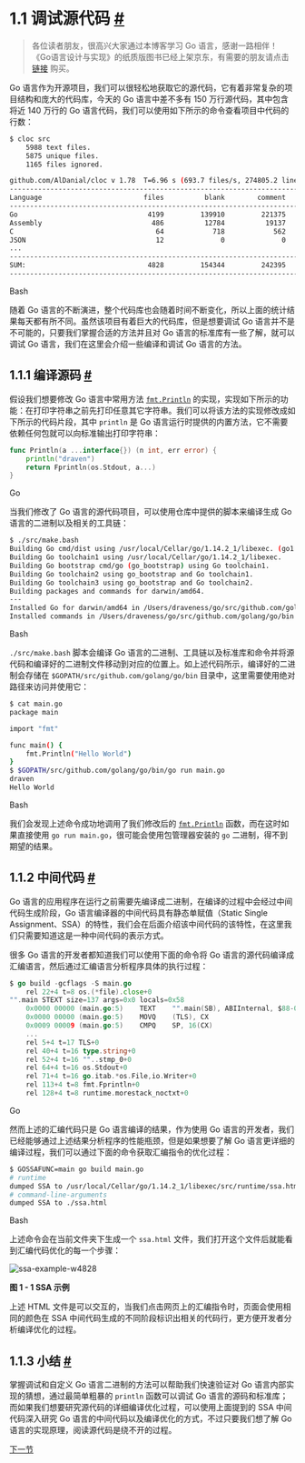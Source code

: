 # 1.1 调试源代码 [#](#11-%e8%b0%83%e8%af%95%e6%ba%90%e4%bb%a3%e7%a0%81)

> 各位读者朋友，很高兴大家通过本博客学习 Go 语言，感谢一路相伴！《Go语言设计与实现》的纸质版图书已经上架京东，有需要的朋友请点击 [链接](https://union-click.jd.com/jdc?e=&p=JF8BAL8JK1olXDYCVlpeCEsQAl9MRANLAjZbERscSkAJHTdNTwcKBlMdBgABFksVB2wIG1wUQl9HCANtSABQA2hTHjBwD15qUVsVU01rX2oKXVcZbQcyV19eC0sTAWwPHGslXQEyAjBdCUoWAm4NH1wSbQcyVFlfDkkfBWsKGFkXWDYFVFdtfQhHRDtXTxlXbTYyV25tOEsnAF9KdV4QXw4HUAlVAU5DAmoMSQhGDgMBAVpcWEMSU2sLTlpBbQQDVVpUOA) 购买。

Go 语言作为开源项目，我们可以很轻松地获取它的源代码，它有着非常复杂的项目结构和庞大的代码库，今天的 Go 语言中差不多有 150 万行源代码，其中包含将近 140 万行的 Go 语言代码，我们可以使用如下所示的命令查看项目中代码的行数：

```bash
$ cloc src
    5988 text files.
    5875 unique files.
    1165 files ignored.

github.com/AlDanial/cloc v 1.78  T=6.96 s (693.7 files/s, 274805.2 lines/s)
-----------------------------------------------------------------------------------
Language                         files          blank        comment           code
-----------------------------------------------------------------------------------
Go                                4199         139910         221375        1398357
Assembly                           486          12784          19137         106699
C                                   64            718            562           4587
JSON                                12              0              0           1712
...
-----------------------------------------------------------------------------------
SUM:                              4828         154344         242395        1515787
-----------------------------------------------------------------------------------
```

Bash

随着 Go 语言的不断演进，整个代码库也会随着时间不断变化，所以上面的统计结果每天都有所不同。虽然该项目有着巨大的代码库，但是想要调试 Go 语言并不是不可能的，只要我们掌握合适的方法并且对 Go 语言的标准库有一些了解，就可以调试 Go 语言，我们在这里会介绍一些编译和调试 Go 语言的方法。

## 1.1.1 编译源码 [#](#111-%e7%bc%96%e8%af%91%e6%ba%90%e7%a0%81)

假设我们想要修改 Go 语言中常用方法 [`fmt.Println`](https://draveness.me/golang/tree/fmt.Println) 的实现，实现如下所示的功能：在打印字符串之前先打印任意其它字符串。我们可以将该方法的实现修改成如下所示的代码片段，其中 `println` 是 Go 语言运行时提供的内置方法，它不需要依赖任何包就可以向标准输出打印字符串：

```go
func Println(a ...interface{}) (n int, err error) {
	println("draven")
	return Fprintln(os.Stdout, a...)
}
```

Go

当我们修改了 Go 语言的源代码项目，可以使用仓库中提供的脚本来编译生成 Go 语言的二进制以及相关的工具链：

```bash
$ ./src/make.bash
Building Go cmd/dist using /usr/local/Cellar/go/1.14.2_1/libexec. (go1.14.2 darwin/amd64)
Building Go toolchain1 using /usr/local/Cellar/go/1.14.2_1/libexec.
Building Go bootstrap cmd/go (go_bootstrap) using Go toolchain1.
Building Go toolchain2 using go_bootstrap and Go toolchain1.
Building Go toolchain3 using go_bootstrap and Go toolchain2.
Building packages and commands for darwin/amd64.
---
Installed Go for darwin/amd64 in /Users/draveness/go/src/github.com/golang/go
Installed commands in /Users/draveness/go/src/github.com/golang/go/bin
```

Bash

`./src/make.bash` 脚本会编译 Go 语言的二进制、工具链以及标准库和命令并将源代码和编译好的二进制文件移动到对应的位置上。如上述代码所示，编译好的二进制会存储在 `$GOPATH/src/github.com/golang/go/bin` 目录中，这里需要使用绝对路径来访问并使用它：

```bash
$ cat main.go
package main

import "fmt"

func main() {
	fmt.Println("Hello World")
}
$ $GOPATH/src/github.com/golang/go/bin/go run main.go
draven
Hello World
```

Bash

我们会发现上述命令成功地调用了我们修改后的 [`fmt.Println`](https://draveness.me/golang/tree/fmt.Println) 函数，而在这时如果直接使用 `go run main.go`，很可能会使用包管理器安装的 `go` 二进制，得不到期望的结果。

## 1.1.2 中间代码 [#](#112-%e4%b8%ad%e9%97%b4%e4%bb%a3%e7%a0%81)

Go 语言的应用程序在运行之前需要先编译成二进制，在编译的过程中会经过中间代码生成阶段，Go 语言编译器的中间代码具有静态单赋值（Static Single Assignment、SSA）的特性，我们会在后面介绍该中间代码的该特性，在这里我们只需要知道这是一种中间代码的表示方式。

很多 Go 语言的开发者都知道我们可以使用下面的命令将 Go 语言的源代码编译成汇编语言，然后通过汇编语言分析程序具体的执行过程：

```go
$ go build -gcflags -S main.go
	rel 22+4 t=8 os.(*file).close+0
"".main STEXT size=137 args=0x0 locals=0x58
	0x0000 00000 (main.go:5)	TEXT	"".main(SB), ABIInternal, $88-0
	0x0000 00000 (main.go:5)	MOVQ	(TLS), CX
	0x0009 00009 (main.go:5)	CMPQ	SP, 16(CX)
	...
	rel 5+4 t=17 TLS+0
	rel 40+4 t=16 type.string+0
	rel 52+4 t=16 ""..stmp_0+0
	rel 64+4 t=16 os.Stdout+0
	rel 71+4 t=16 go.itab.*os.File,io.Writer+0
	rel 113+4 t=8 fmt.Fprintln+0
	rel 128+4 t=8 runtime.morestack_noctxt+0
```

Go

然而上述的汇编代码只是 Go 语言编译的结果，作为使用 Go 语言的开发者，我们已经能够通过上述结果分析程序的性能瓶颈，但是如果想要了解 Go 语言更详细的编译过程，我们可以通过下面的命令获取汇编指令的优化过程：

```bash
$ GOSSAFUNC=main go build main.go
# runtime
dumped SSA to /usr/local/Cellar/go/1.14.2_1/libexec/src/runtime/ssa.html
# command-line-arguments
dumped SSA to ./ssa.html
```

Bash

上述命令会在当前文件夹下生成一个 `ssa.html` 文件，我们打开这个文件后就能看到汇编代码优化的每一个步骤：

![ssa-example-w4828](https://img.draveness.me/2020-08-27-15985162772492/ssa-example.png)

**图 1 \- 1 SSA 示例**

上述 HTML 文件是可以交互的，当我们点击网页上的汇编指令时，页面会使用相同的颜色在 SSA 中间代码生成的不同阶段标识出相关的代码行，更方便开发者分析编译优化的过程。

## 1.1.3 小结 [#](#113-%e5%b0%8f%e7%bb%93)

掌握调试和自定义 Go 语言二进制的方法可以帮助我们快速验证对 Go 语言内部实现的猜想，通过最简单粗暴的 `println` 函数可以调试 Go 语言的源码和标准库；而如果我们想要研究源代码的详细编译优化过程，可以使用上面提到的 SSA 中间代码深入研究 Go 语言的中间代码以及编译优化的方式，不过只要我们想了解 Go 语言的实现原理，阅读源代码是绕不开的过程。

[下一节](/golang/docs/part1-prerequisite/ch02-compile/golang-compile-intro/)